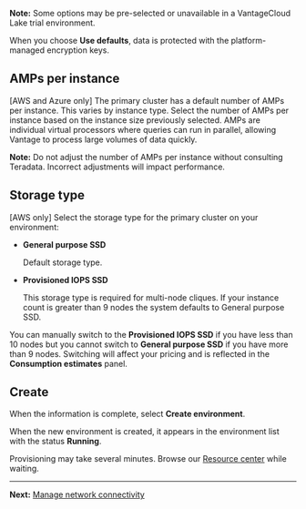 **Note:** Some options may be pre-selected or unavailable in a VantageCloud Lake trial environment.

When you choose **Use defaults**, data is protected with the platform-managed encryption keys.

## AMPs per instance


[AWS and Azure only] The primary cluster has a default number of AMPs per instance. This varies by instance type. Select the number of AMPs per instance based on the instance size previously selected. AMPs are individual virtual processors where queries can run in parallel, allowing Vantage to process large volumes of data quickly.

**Note:** Do not adjust the number of AMPs per instance without consulting Teradata. Incorrect adjustments will impact performance.

## Storage type


[AWS only] Select the storage type for the primary cluster on your environment:

-   **General purpose SSD**

    Default storage type.


-   **Provisioned IOPS SSD**

    This storage type is required for multi-node cliques. If your instance count is greater than 9 nodes the system defaults to General purpose SSD.


You can manually switch to the **Provisioned IOPS SSD** if you have less than 10 nodes but you cannot switch to **General purpose SSD** if you have more than 9 nodes. Switching will affect your pricing and is reflected in the **Consumption estimates** panel.

## Create


When the information is complete, select **Create environment**.

When the new environment is created, it appears in the environment list with the status **Running**.

Provisioning may take several minutes. Browse our [Resource center](xex1721168413281.md) while waiting.

---

**Next:** [Manage network connectivity](cqk1721231159841.md)

